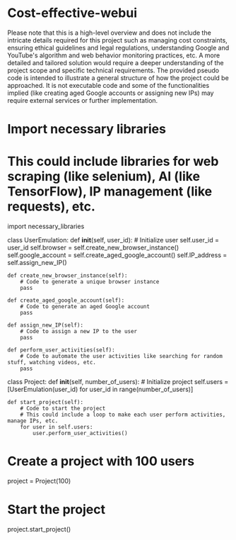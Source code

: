 # Cost-effective-webui
Please note that this is a high-level overview and does not include the intricate details required for this project such as managing cost constraints, 
ensuring ethical guidelines and legal regulations, understanding Google and YouTube's algorithm and web behavior monitoring practices, etc.
A more detailed and tailored solution would require a deeper understanding of the project scope and specific technical requirements. 
The provided pseudo code is intended to illustrate a general structure of how the project could be approached. 
It is not executable code and some of the functionalities implied (like creating aged Google accounts or assigning new IPs) may require external services or further implementation.

# Import necessary libraries
# This could include libraries for web scraping (like selenium), AI (like TensorFlow), IP management (like requests), etc.

import necessary_libraries

class UserEmulation:
    def __init__(self, user_id):
        # Initialize user
        self.user_id = user_id
        self.browser = self.create_new_browser_instance()
        self.google_account = self.create_aged_google_account()
        self.IP_address = self.assign_new_IP()

    def create_new_browser_instance(self):
        # Code to generate a unique browser instance
        pass

    def create_aged_google_account(self):
        # Code to generate an aged Google account
        pass

    def assign_new_IP(self):
        # Code to assign a new IP to the user
        pass

    def perform_user_activities(self):
        # Code to automate the user activities like searching for random stuff, watching videos, etc.
        pass

class Project:
    def __init__(self, number_of_users):
        # Initialize project
        self.users = [UserEmulation(user_id) for user_id in range(number_of_users)]

    def start_project(self):
        # Code to start the project
        # This could include a loop to make each user perform activities, manage IPs, etc.
        for user in self.users:
            user.perform_user_activities()

# Create a project with 100 users
project = Project(100)
# Start the project
project.start_project()


#
